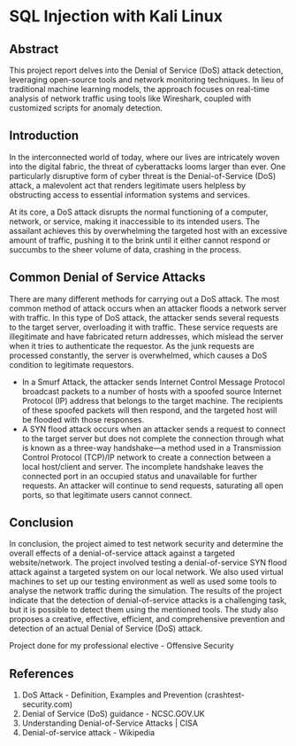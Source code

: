 # SQL Injection with Kali Linux

## Abstract

This project report delves into the Denial of Service (DoS) attack detection, leveraging open-source tools and network monitoring techniques. In lieu of traditional machine learning models, the approach focuses on real-time analysis of network traffic using tools like Wireshark, coupled with customized scripts for anomaly detection.

## Introduction

In the interconnected world of today, where our lives are intricately woven into the digital fabric, the threat of cyberattacks looms larger than ever. One particularly disruptive form of cyber threat is the Denial-of-Service (DoS) attack, a malevolent act that renders legitimate users helpless by obstructing access to essential information systems and services.

At its core, a DoS attack disrupts the normal functioning of a computer, network, or service, making it inaccessible to its intended users. The assailant achieves this by overwhelming the targeted host with an excessive amount of traffic, pushing it to the brink until it either cannot respond or succumbs to the sheer volume of data, crashing in the process.

## Common Denial of Service Attacks

There are many different methods for carrying out a DoS attack. The most common method of attack occurs when an attacker floods a network server with traffic. In this type of DoS attack, the attacker sends several requests to the target server, overloading it with traffic. These service requests are illegitimate and have fabricated return addresses, which mislead the server when it tries to authenticate the requestor. As the junk requests are processed constantly, the server is overwhelmed, which causes a DoS condition to legitimate requestors.

- In a Smurf Attack, the attacker sends Internet Control Message Protocol broadcast packets to a number of hosts with a spoofed source Internet Protocol (IP) address that belongs to the target machine. The recipients of these spoofed packets will then respond, and the targeted host will be flooded with those responses.
- A SYN flood attack occurs when an attacker sends a request to connect to the target server but does not complete the connection through what is known as a three-way handshake—a method used in a Transmission Control Protocol (TCP)/IP network to create a connection between a local host/client and server. The incomplete handshake leaves the connected port in an occupied status and unavailable for further requests. An attacker will continue to send requests, saturating all open ports, so that legitimate users cannot connect.

## Conclusion

In conclusion, the project aimed to test network security and determine the overall effects of a denial-of-service attack against a targeted website/network. The project involved testing a denial-of-service SYN flood attack against a targeted system on our local network. We also used virtual machines to set up our testing environment as well as used some tools to analyse the network traffic during the simulation. The results of the project indicate that the detection of denial-of-service attacks is a challenging task, but it is possible to detect them using the mentioned tools. The study also proposes a creative, effective, efficient, and comprehensive prevention and detection of an actual Denial of Service (DoS) attack.

Project done for my professional elective - Offensive Security

## References

1. DoS Attack - Definition, Examples and Prevention (crashtest-security.com)
2. Denial of Service (DoS) guidance - NCSC.GOV.UK
3. Understanding Denial-of-Service Attacks | CISA
4. Denial-of-service attack - Wikipedia
